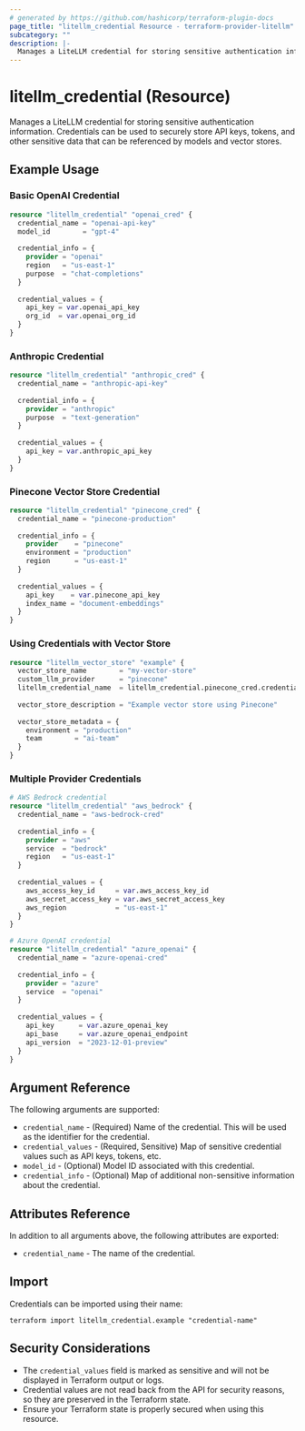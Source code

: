```yaml
---
# generated by https://github.com/hashicorp/terraform-plugin-docs
page_title: "litellm_credential Resource - terraform-provider-litellm"
subcategory: ""
description: |-
  Manages a LiteLLM credential for storing sensitive authentication information.
---
```


# litellm_credential (Resource)

Manages a LiteLLM credential for storing sensitive authentication information. Credentials can be used to securely store API keys, tokens, and other sensitive data that can be referenced by models and vector stores.

## Example Usage

### Basic OpenAI Credential

```terraform
resource "litellm_credential" "openai_cred" {
  credential_name = "openai-api-key"
  model_id        = "gpt-4"
  
  credential_info = {
    provider = "openai"
    region   = "us-east-1"
    purpose  = "chat-completions"
  }
  
  credential_values = {
    api_key = var.openai_api_key
    org_id  = var.openai_org_id
  }
}
```

### Anthropic Credential

```terraform
resource "litellm_credential" "anthropic_cred" {
  credential_name = "anthropic-api-key"
  
  credential_info = {
    provider = "anthropic"
    purpose  = "text-generation"
  }
  
  credential_values = {
    api_key = var.anthropic_api_key
  }
}
```

### Pinecone Vector Store Credential

```terraform
resource "litellm_credential" "pinecone_cred" {
  credential_name = "pinecone-production"
  
  credential_info = {
    provider    = "pinecone"
    environment = "production"
    region      = "us-east-1"
  }
  
  credential_values = {
    api_key    = var.pinecone_api_key
    index_name = "document-embeddings"
  }
}
```

### Using Credentials with Vector Store

```terraform
resource "litellm_vector_store" "example" {
  vector_store_name        = "my-vector-store"
  custom_llm_provider      = "pinecone"
  litellm_credential_name  = litellm_credential.pinecone_cred.credential_name
  
  vector_store_description = "Example vector store using Pinecone"
  
  vector_store_metadata = {
    environment = "production"
    team        = "ai-team"
  }
}
```

### Multiple Provider Credentials

```terraform
# AWS Bedrock credential
resource "litellm_credential" "aws_bedrock" {
  credential_name = "aws-bedrock-cred"
  
  credential_info = {
    provider = "aws"
    service  = "bedrock"
    region   = "us-east-1"
  }
  
  credential_values = {
    aws_access_key_id     = var.aws_access_key_id
    aws_secret_access_key = var.aws_secret_access_key
    aws_region            = "us-east-1"
  }
}

# Azure OpenAI credential
resource "litellm_credential" "azure_openai" {
  credential_name = "azure-openai-cred"
  
  credential_info = {
    provider = "azure"
    service  = "openai"
  }
  
  credential_values = {
    api_key      = var.azure_openai_key
    api_base     = var.azure_openai_endpoint
    api_version  = "2023-12-01-preview"
  }
}
```

## Argument Reference

The following arguments are supported:

* `credential_name` - (Required) Name of the credential. This will be used as the identifier for the credential.
* `credential_values` - (Required, Sensitive) Map of sensitive credential values such as API keys, tokens, etc.
* `model_id` - (Optional) Model ID associated with this credential.
* `credential_info` - (Optional) Map of additional non-sensitive information about the credential.

## Attributes Reference

In addition to all arguments above, the following attributes are exported:

* `credential_name` - The name of the credential.

## Import

Credentials can be imported using their name:

```shell
terraform import litellm_credential.example "credential-name"
```

## Security Considerations

* The `credential_values` field is marked as sensitive and will not be displayed in Terraform output or logs.
* Credential values are not read back from the API for security reasons, so they are preserved in the Terraform state.
* Ensure your Terraform state is properly secured when using this resource.
